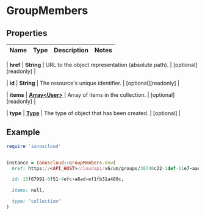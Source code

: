 # GroupMembers

## Properties

| Name | Type | Description | Notes |
| ---- | ---- | ----------- | ----- |

| **href** | **String** | URL to the object representation (absolute path). | [optional][readonly] |

| **id** | **String** | The resource&#39;s unique identifier. | [optional][readonly] |

| **items** | [**Array&lt;User&gt;**](User.md) | Array of items in the collection. | [optional][readonly] |

| **type** | [**Type**](Type.md) | The type of object that has been created. | [optional] |

## Example

```ruby
require 'ionoscloud'


instance = Ionoscloud::GroupMembers.new(
  href: https://<API_HOST>/cloudapi/v6/um/groups/30740c22-1def-11e7-aac9-d7a3646ca7fd/users,

  id: 15f67991-0f51-4efc-a8ad-ef1fb31a480c,

  items: null,

  type: "collection"
)
```

